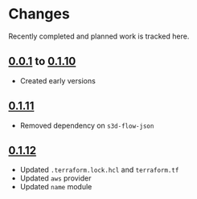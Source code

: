 # Changes
Recently completed and planned work is tracked here.

## [0.0.1](.) to [0.1.10](.)
- Created early versions

## [0.1.11](.)
- Removed dependency on `s3d-flow-json`

## [0.1.12](.)
- Updated `.terraform.lock.hcl` and `terraform.tf`
- Updated `aws` provider
- Updated `name` module

